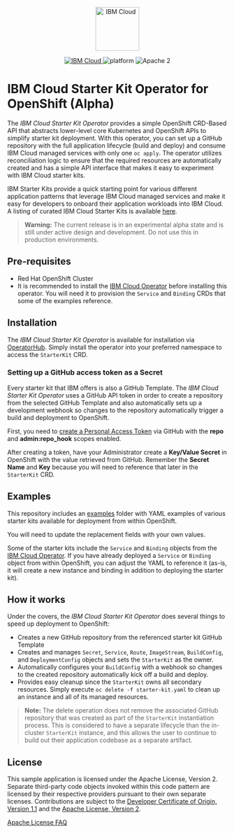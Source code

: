 <p align="center">
    <a href="https://cloud.ibm.com">
        <img src="https://my1.digitalexperience.ibm.com/8304c341-f896-4e04-add0-0a9ae02473ba/dxdam/2d/2d559197-6763-4e47-a2cb-8f54c449ff26/ibm-cloud.svg" height="100" alt="IBM Cloud">
    </a>
</p>


<p align="center">
    <a href="https://cloud.ibm.com">
    <img src="https://img.shields.io/badge/IBM%20Cloud-powered-blue.svg" alt="IBM Cloud">
    </a>
    <img src="https://img.shields.io/badge/platform-go-lightgrey.svg?style=flat" alt="platform">
    <img src="https://img.shields.io/badge/license-Apache2-blue.svg?style=flat" alt="Apache 2">
</p>


# IBM Cloud Starter Kit Operator for OpenShift (Alpha)

The _IBM Cloud Starter Kit Operator_ provides a simple OpenShift CRD-Based API that abstracts lower-level core Kubernetes and OpenShift APIs to simplify starter kit deployment. With this operator, you can set up a GitHub repository with the full application lifecycle (build and deploy) and consume IBM Cloud managed services with only one `oc apply`. The operator utilizes reconciliation logic to ensure that the required resources are automatically created and has a simple API interface that makes it easy to experiment with IBM Cloud starter kits.

IBM Starter Kits provide a quick starting point for various different application patterns that leverage IBM Cloud managed services and make it easy for developers to onboard their application workloads into IBM Cloud. A listing of curated IBM Cloud Starter Kits is available [here](https://github.com/search?q=topic%3Astarter-kit+org%3AIBM&type=Repositories).

> **Warning:** The current release is in an experimental alpha state and is still under active design and development. Do not use this in production environments.

## Pre-requisites

* Red Hat OpenShift Cluster
* It is recommended to install the [IBM Cloud Operator](https://operatorhub.io/operator/ibmcloud-operator) before installing this operator. You will need it to provision the `Service` and `Binding` CRDs that some of the examples reference.

## Installation

The _IBM Cloud Starter Kit Operator_ is available for installation via [OperatorHub](). Simply install the operator into your preferred namespace to access the `StarterKit` CRD.

### Setting up a GitHub access token as a Secret

Every starter kit that IBM offers is also a GitHub Template. The _IBM Cloud Starter Kit Operator_ uses a GitHub API token in order to create a repository from the selected GitHub Template and also automatically sets up a development webhook so changes to the repository automatically trigger a build and deployment to OpenShift.

First, you need to [create a Personal Access Token](https://github.com/settings/tokens) via GitHub with the **repo** and **admin:repo_hook** scopes enabled.

After creating a token, have your Administrator create a **Key/Value Secret** in OpenShift with the value retrieved from GitHub. Remember the **Secret Name** and **Key** because you will need to reference that later in the `StarterKit` CRD.

## Examples

This repository includes an [examples](./examples) folder with YAML examples of various starter kits available for deployment from within OpenShift.

You will need to update the replacement fields with your own values.

Some of the starter kits include the `Service` and `Binding` objects from the [IBM Cloud Operator](https://operatorhub.io/operator/ibmcloud-operator). If you have already deployed a `Service` or `Binding` object from within OpenShift, you can adjust the YAML to reference it (as-is, it will create a new instance and binding in addition to deploying the starter kit).

## How it works

Under the covers, the _IBM Cloud Starter Kit Operator_ does several things to speed up deployment to OpenShift:

* Creates a new GitHub repository from the referenced starter kit GitHub Template
* Creates and manages `Secret`, `Service`, `Route`, `ImageStream`, `BuildConfig`, and `DeploymentConfig` objects and sets the `StarterKit` as the owner.
* Automatically configures your `BuildConfig` with a webhook so changes to the created repository automatically kick off a build and deploy.
* Provides easy cleanup since the `StarterKit` owns all secondary resources. Simply execute `oc delete -f starter-kit.yaml` to clean up an instance and all of its managed resources.

> **Note:** The delete operation does not remove the associated GitHub repository that was created as part of the `StarterKit` instantiation process. This is considered to have a separate lifecycle than the in-cluster `StarterKit` instance, and this allows the user to continue to build out their application codebase as a separate artifact.

## License

This sample application is licensed under the Apache License, Version 2. Separate third-party code objects invoked within this code pattern are licensed by their respective providers pursuant to their own separate licenses. Contributions are subject to the [Developer Certificate of Origin, Version 1.1](https://developercertificate.org/) and the [Apache License, Version 2](https://www.apache.org/licenses/LICENSE-2.0.txt).

[Apache License FAQ](https://www.apache.org/foundation/license-faq.html#WhatDoesItMEAN)
